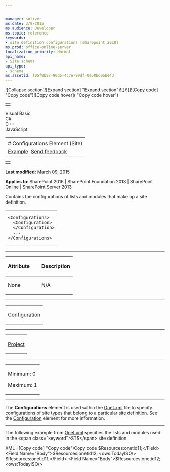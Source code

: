 ```yaml
---


manager: soliver
ms.date: 3/9/2015
ms.audience: Developer
ms.topic: reference
keywords:
- site definition configurations [sharepoint 2010]
ms.prod: office-online-server
localization_priority: Normal
api_name:
- Site schema
api_type:
- schema
ms.assetid: f05f8b97-90d5-4c7e-99df-0e58bd06be43
---
```


![Collapse
section]![Expand
section] "Expand section")![]()![])![]![]()![Copy
code] "Copy code")![Copy code
hover]( "Copy code hover")
<table>
<tbody>
<tr class="odd">
<td align="left"></td>
</tr>
</tbody>
</table>

Visual Basic  
C\#  
C++  
JavaScript  

<table>
<tbody>
<tr class="odd">
<td align="left"><span id="runningHeaderText"></span></td>
</tr>
<tr class="even">
<td align="left"># Configurations Element (Site)</td>
</tr>
<tr class="odd">
<td align="left"><a href="#exampleToggle">Example</a>  <span id="headfeedbackarea" class="feedbackhead"><a href="javascript:SubmitFeedback(&#39;docthis@Microsoft.com&#39;,&#39;&#39;,&#39;&#39;,&#39;&#39;,&#39;1.0.18082.1225&#39;,&#39;%0\dThank%20you%20for%20your%20feedback.%20The%20developer%20writing%20teams%20use%20your%20feedback%20to%20improve%20documentation.%20While%20we%20are%20reviewing%20your%20feedback,%20we%20may%20send%20you%20e-mail%20to%20ask%20for%20clarification%20or%20feedback%20on%20a%20solution.%20We%20do%20not%20use%20your%20e-mail%20address%20for%20any%20other%20purpose%20and%20we%20delete%20it%20after%20we%20finish%20our%20review.%0\AFor%20further%20information%20about%20the%20privacy%20policies%20of%20Microsoft,%20please%20see%20http://privacy.microsoft.com/en-us/default.aspx.%0\A%0\d&#39;,&#39;Customer%20feedback&#39;);">Send feedback</a></span></td>
</tr>
</tbody>
</table>

<table>
<colgroup>
<col width="100%" />
</colgroup>
<tbody>
<tr class="odd">
<td align="left"></td>
</tr>
</tbody>
</table>

**Last modified:** March 09, 2015

**Applies to**: SharePoint 2016 | SharePoint Foundation 2013 |
SharePoint Online | SharePoint Server 2013

Contains the configurations of lists and modules that make up a site
definition.

<span codelanguage="other"></span>
<table>
<colgroup>
<col width="100%" />
</colgroup>
<tbody>
<tr class="odd">
<td align="left"><pre><code>&lt;Configurations&gt;
  &lt;Configuration&gt;
  &lt;/Configuration&gt;
  ...
&lt;/Configurations&gt;</code></pre></td>
</tr>
</tbody>
</table>


-----------------------------------------------------------------------------------------------------------------------------------------------------------------------------------------------

<table>
<colgroup>
<col width="50%" />
<col width="50%" />
</colgroup>
<thead>
<tr class="header">
<th align="left"><p>Attribute</p></th>
<th align="left"><p>Description</p></th>
</tr>
</thead>
<tbody>
<tr class="odd">
<td align="left"><p>None</p></td>
<td align="left"><p>N/A</p></td>
</tr>
</tbody>
</table>


---------------------------------------------------------------------------------------------------------------------------------------------------------------------------------------------------

<table>
<colgroup>
<col width="100%" />
</colgroup>
<tbody>
<tr class="odd">
<td align="left"><p><a href="configuration-element-site.htm">Configuration</a></p></td>
</tr>
</tbody>
</table>


----------------------------------------------------------------------------------------------------------------------------------------------------------------------------------------------------

<table>
<colgroup>
<col width="100%" />
</colgroup>
<tbody>
<tr class="odd">
<td align="left"><p><a href="project-element-site.htm">Project</a></p></td>
</tr>
</tbody>
</table>


------------------------------------------------------------------------------------------------------------------------------------------------------------------------------------------------

<table>
<colgroup>
<col width="100%" />
</colgroup>
<tbody>
<tr class="odd">
<td align="left"><p>Minimum: 0</p>
<p>Maximum: 1</p></td>
</tr>
</tbody>
</table>


----------------------------------------------------------------------------------------------------------------------------------------------------------------------------------------------------------------------------

The **Configurations** element is used within
the
[Onet.xml](http://msdn.microsoft.com/library/b99d6657-d9ae-4135-a43c-c58cdfcdc6c1(Office.15).aspx)
file to specify configurations of site types that belong to a particular
site definition. See the
[Configuration](configuration-element-site.md) element for
more information.


------------------------------------------------------------------------------------------------------------------------------------------------------------------------------------------

The following example from
[Onet.xml](http://msdn.microsoft.com/library/b99d6657-d9ae-4135-a43c-c58cdfcdc6c1(Office.15).aspx)
specifies the lists and modules used in the <span
class="keyword">STS</span> site definition.

<span codelanguage="xmlLang"></span>
XML 
<span class="copyCode" onclick="CopyCode(this)"
onkeypress="CopyCode_CheckKey(this, event)"
onmouseover="ChangeCopyCodeIcon(this)"
onmouseout="ChangeCopyCodeIcon(this)" tabindex="0">![Copy
code] "Copy code")Copy code</span>
    <Configurations>
      <Configuration ID="-1" Name="NewWeb" />
      <Configuration ID="0" Name="Default">
        <Lists>
          <List FeatureId="00BFEA71-E717-4E80-AA17-D0C71B360101" Type="101" Title="$Resources:core,shareddocuments_Title;" Url="$Resources:core,shareddocuments_Folder;" QuickLaunchUrl="$Resources:core,shareddocuments_Folder;/Forms/AllItems.aspx" />
          <List FeatureId="00BFEA71-6A49-43FA-B535-D15C05500108" Type="108" Title="$Resources:core,discussions_Title;" Url="$Resources:core,lists_Folder;/$Resources:core,discussions_Folder;" QuickLaunchUrl="$Resources:core,lists_Folder;/$Resources:core,discussions_Folder;/AllItems.aspx" EmailAlias="$Resources:core,discussions_EmailAlias;" />
          <List FeatureId="00BFEA71-D1CE-42de-9C63-A44004CE0104" Type="104" Title="$Resources:core,announceList;" Url="$Resources:core,lists_Folder;/$Resources:core,announce_Folder;">
            <Data>
              <Rows>
                <Row>
                  <Field Name="Title">$Resources:onetid11;</Field>
                  <Field Name="Body">$Resources:onetid12;</Field>
                  <Field Name="Expires">&lt;ows:TodayISO/&gt;</Field>
                </Row>
              </Rows>
            </Data>
          </List>
          <List FeatureId="00BFEA71-2062-426C-90BF-714C59600103" Type="103" Title="$Resources:core,linksList;" Url="$Resources:core,lists_Folder;/$Resources:core,links_Folder;" />
          <List FeatureId="00BFEA71-EC85-4903-972D-EBE475780106" Type="106" Title="$Resources:core,calendarList;" Url="$Resources:core,lists_Folder;/$Resources:core,calendar_Folder;" QuickLaunchUrl="$Resources:core,lists_Folder;/$Resources:core,calendar_Folder;/Calendar.aspx" EmailAlias="$Resources:core,calendar_EmailAlias;" />
          <List FeatureId="00BFEA71-A83E-497E-9BA0-7A5C597D0107" Type="107" Title="$Resources:core,taskList;" Url="$Resources:core,lists_Folder;/$Resources:core,tasks_Folder;" QuickLaunchUrl="$Resources:core,lists_Folder;/$Resources:core,tasks_Folder;/AllItems.aspx" />
        </Lists>
        <Modules>
          <Module Name="Default" />
        </Modules>
        <SiteFeatures>
          <!-- BasicWebParts Feature -->
          <Feature ID="00BFEA71-1C5E-4A24-B310-BA51C3EB7A57" />
          <!-- Three-state Workflow Feature -->
          <Feature ID="FDE5D850-671E-4143-950A-87B473922DC7" />
        </SiteFeatures>
        <WebFeatures>
          <Feature ID="00BFEA71-4EA5-48D4-A4AD-7EA5C011ABE5" />
          <!-- TeamCollab Feature -->
          <Feature ID="F41CC668-37E5-4743-B4A8-74D1DB3FD8A4" />
          <!-- MobilityRedirect -->
        </WebFeatures>
      </Configuration>
      <Configuration ID="1" Name="Blank">
        <Lists />
        <Modules>
          <Module Name="DefaultBlank" />
        </Modules>
        <SiteFeatures>
          <!-- BasicWebParts Feature -->
          <Feature ID="00BFEA71-1C5E-4A24-B310-BA51C3EB7A57" />
          <!-- Three-state Workflow Feature -->
          <Feature ID="FDE5D850-671E-4143-950A-87B473922DC7" />
        </SiteFeatures>
        <WebFeatures>
          <Feature ID="00BFEA71-4EA5-48D4-A4AD-7EA5C011ABE5" />
          <!-- TeamCollab Feature -->
          <Feature ID="F41CC668-37E5-4743-B4A8-74D1DB3FD8A4" />
          <!-- MobilityRedirect -->
        </WebFeatures>
      </Configuration>
      <Configuration ID="2" Name="DWS">
        <Lists>
          <List FeatureId="00BFEA71-E717-4E80-AA17-D0C71B360101" Type="101" Title="$Resources:core,shareddocuments_Title;" Url="$Resources:core,shareddocuments_Folder;" />
          <List FeatureId="00BFEA71-6A49-43FA-B535-D15C05500108" Type="108" Title="$Resources:core,discussions_Title;" Url="$Resources:core,lists_Folder;/$Resources:core,discussions_Folder;" QuickLaunchUrl="$Resources:core,lists_Folder;/$Resources:core,discussions_Folder;" />
          <List FeatureId="00BFEA71-D1CE-42de-9C63-A44004CE0104" Type="104" Title="$Resources:core,announceList;" Url="$Resources:core,lists_Folder;/$Resources:core,announce_Folder;">
            <Data>
              <Rows>
                <Row>
                  <Field Name="Title">$Resources:onetid11;</Field>
                  <Field Name="Body">$Resources:onetid12;</Field>
                  <Field Name="Expires">&lt;ows:TodayISO/&gt;</Field>
                </Row>
              </Rows>
            </Data>
          </List>
          <List FeatureId="00BFEA71-2062-426C-90BF-714C59600103" Type="103" Title="$Resources:core,linksList;" Url="$Resources:core,lists_Folder;/$Resources:core,links_Folder;" />
          <List FeatureId="00BFEA71-EC85-4903-972D-EBE475780106" Type="106" Title="$Resources:core,calendarList;" Url="$Resources:core,lists_Folder;/$Resources:core,calendar_Folder;" QuickLaunchUrl="$Resources:core,lists_Folder;/$Resources:core,calendar_Folder;/Calendar.aspx" />
          <List FeatureId="00BFEA71-A83E-497E-9BA0-7A5C597D0107" Type="107" Title="$Resources:core,taskList;" Url="$Resources:core,lists_Folder;/$Resources:core,tasks_Folder;" />
        </Lists>
        <Modules>
          <Module Name="DWS" />
        </Modules>
        <SiteFeatures>
          <!-- BasicWebParts Feature -->
          <Feature ID="00BFEA71-1C5E-4A24-B310-BA51C3EB7A57" />
          <!-- Three-state Workflow Feature -->
          <Feature ID="FDE5D850-671E-4143-950A-87B473922DC7" />
        </SiteFeatures>
        <WebFeatures>
          <Feature ID="00BFEA71-4EA5-48D4-A4AD-7EA5C011ABE5" />
          <!-- TeamCollab Feature -->
          <Feature ID="F41CC668-37E5-4743-B4A8-74D1DB3FD8A4" />
          <!-- MobilityRedirect -->
        </WebFeatures>
      </Configuration>
    </Configurations>








